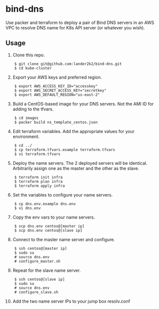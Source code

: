 # bind-dns

Use packer and terraform to deploy a pair of Bind DNS servers in an AWS VPC to resolve DNS name for K8s API server (or whatever you wish).

## Usage

1. Clone this repo.
```
    $ git clone git@github.com:lander2k2/bind-dns.git
    $ cd kube-cluster
```

2. Export your AWS keys and preferred region.
```
	$ export AWS_ACCESS_KEY_ID="accesskey"
	$ export AWS_SECRET_ACCESS_KEY="secretkey"
	$ export AWS_DEFAULT_REGION="us-east-2"
```

3. Build a CentOS-based image for your DNS servers.  Not the AMI ID for adding to the tfvars.
```
    $ cd images
    $ packer build ns_template_centos.json
```

4. Edit terraform variables.  Add the appropriate values for your environment.
```
    $ cd ../
    $ cp terraform.tfvars.example terraform.tfvars
    $ vi terraform.tfvars
```

5. Deploy the name servers.  The 2 deployed servers will be identical.  Arbitrarily assign one as the master and the other as the slave.
```
    $ terraform init infra
    $ terraform plan infra
    $ terraform apply infra
```

6. Set the variables to configure your name servers.
```
    $ cp dns.env.example dns.env
    $ vi dns.env
```

7. Copy the env vars to your name servers.
```
    $ scp dns.env centos@[master ip]
    $ scp dns.env centos@[slave ip]
```

8. Connect to the master name server and configure.
```
    $ ssh centos@[master ip]
    $ sudo su
    # source dns.env
    # configure_master.sh
```

9. Repeat for the slave name server.
```
    $ ssh centos@[slave ip]
    $ sudo su
    # source dns.env
    # configure_slave.sh
```

10. Add the two name server IPs to your jump box resolv.conf

